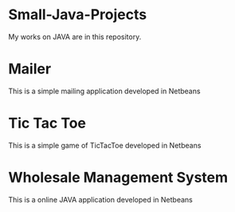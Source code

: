 # Small-Java-Projects
My works on JAVA are in this repository.
# Mailer
This is a simple mailing application developed in Netbeans
# Tic Tac Toe
This is a simple game of TicTacToe developed in Netbeans
# Wholesale Management System
This is a online JAVA application developed in Netbeans
